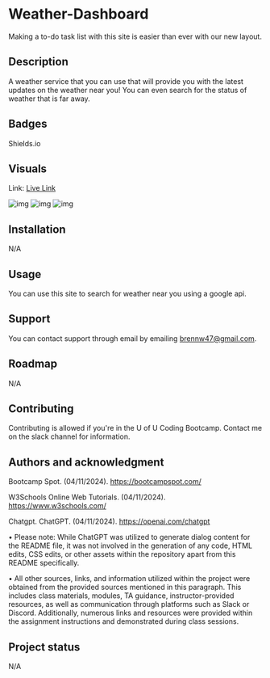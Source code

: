 # Weather-Dashboard
Making a to-do task list with this site is easier than ever with our new layout.

## Description
A weather service that you can use that will provide you with the latest updates on the weather near you! You can even search for the status of weather that is far away.

## Badges
Shields.io

## Visuals
Link: <a href="https://bwater47.github.io/Weather-Accurate/" alt="live site link">Live Link</a>

![img](./assets/images/Modal.png)
![img](./assets/images/Tasks.png)
![img](./assets/images/DeletedTasks.png)

## Installation
N/A

## Usage
You can use this site to search for weather near you using a google api.

## Support
You can contact support through email by emailing brennw47@gmail.com.

## Roadmap
N/A

## Contributing
Contributing is allowed if you're in the U of U Coding Bootcamp. Contact me on the slack channel for information.

## Authors and acknowledgment
Bootcamp Spot. (04/11/2024). https://bootcampspot.com/

W3Schools Online Web Tutorials. (04/11/2024). https://www.w3schools.com/ 

Chatgpt. ChatGPT. (04/11/2024). https://openai.com/chatgpt

• Please note: While ChatGPT was utilized to generate dialog content for the README file, it was not involved in the generation of any code, HTML edits, CSS edits, or other assets within the repository apart from this README specifically.

• All other sources, links, and information utilized within the project were obtained from the provided sources mentioned in this paragraph. This includes class materials, modules, TA guidance, instructor-provided resources, as well as communication through platforms such as Slack or Discord. Additionally, numerous links and resources were provided within the assignment instructions and demonstrated during class sessions.

## Project status
N/A